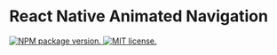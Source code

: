 # React Native Animated Navigation

<a href="https://www.npmjs.org/package/react-native-animated-navigation">
  <img src="https://badge.fury.io/js/react-native-animated-navigation.svg" alt="NPM package version." />
</a>
<a href="https://github.com/ivanzotov/react-native-animated-navigation/blob/master/LICENSE">
  <img src="https://img.shields.io/badge/license-MIT-blue.svg" alt="MIT license." />
</a>